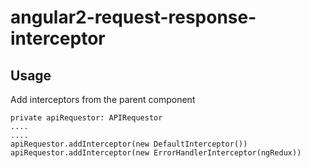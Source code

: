# angular2-request-response-interceptor

## Usage

Add interceptors from the parent component

```
private apiRequestor: APIRequestor
....
....
apiRequestor.addInterceptor(new DefaultInterceptor())
apiRequestor.addInterceptor(new ErrorHandlerInterceptor(ngRedux))
```
